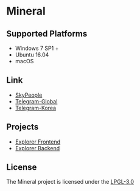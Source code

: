 # Mineral

Supported Platforms
------
* Windows 7 SP1 +
* Ubuntu 16.04
* macOS

Link
------
* [SkyPeople](http://skypeople.co.kr/)
* [Telegram-Global](https://t.me/MineralHubGLOBAL)
* [Telegram-Korea](https://t.me/MineralHubKOR)

Projects
------
* [Explorer Frontend](https://github.com/mineral-project/mineral-frontend)
* [Explorer Backend](https://github.com/mineral-project/mineral-explorer)

License
------
The Mineral project is licensed under the [LPGL-3.0](LICENSE)
